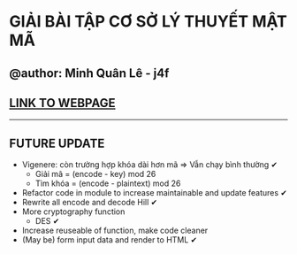 # GIẢI BÀI TẬP CƠ SỞ LÝ THUYẾT MẬT MÃ

## @author: Minh Quân Lê - j4f

## [LINK TO WEBPAGE](https://minhquanle312.github.io/kma_crypto_basic/)

---

## FUTURE UPDATE

- Vigenere: còn trường hợp khóa dài hơn mã => Vẫn chạy bình thường ✔
  - Giải mã = (encode - key) mod 26
  - Tìm khóa = (encode - plaintext) mod 26
- Refactor code in module to increase maintainable and update features ✔
- Rewrite all encode and decode Hill ✔
- More cryptography function
  - DES ✔
- Increase reuseable of function, make code cleaner
- (May be) form input data and render to HTML ✔
